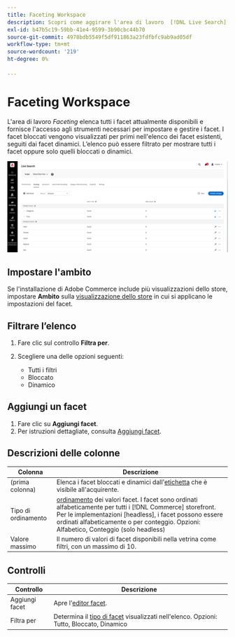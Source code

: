 ```yaml
---
title: Faceting Workspace
description: Scopri come aggirare l'area di lavoro  [!DNL Live Search] faceting.
exl-id: b47b5c19-59bb-41e4-9599-3b90cbc44b70
source-git-commit: 4978bdb5549f5df911863a23fdfbfc9ab9ad05df
workflow-type: tm+mt
source-wordcount: '219'
ht-degree: 0%

---
```


# Faceting Workspace

L&#39;area di lavoro *Faceting* elenca tutti i facet attualmente disponibili e fornisce l&#39;accesso agli strumenti necessari per impostare e gestire i facet. I facet bloccati vengono visualizzati per primi nell&#39;elenco dei facet esistenti, seguiti dai facet dinamici. L’elenco può essere filtrato per mostrare tutti i facet oppure solo quelli bloccati o dinamici.

![Area di lavoro di faceting](assets/faceting-workspace.png)

## Impostare l&#39;ambito

Se l&#39;installazione di Adobe Commerce include più visualizzazioni dello store, impostare **Ambito** sulla [visualizzazione dello store](https://experienceleague.adobe.com/docs/commerce-admin/start/setup/websites-stores-views.html#scope-settings) in cui si applicano le impostazioni del facet.

## Filtrare l’elenco

1. Fare clic sul controllo **Filtra per**.
1. Scegliere una delle opzioni seguenti:

   * Tutti i filtri
   * Bloccato
   * Dinamico

## Aggiungi un facet

1. Fare clic su **Aggiungi facet**.
1. Per istruzioni dettagliate, consulta [Aggiungi facet](facets-add.md).

## Descrizioni delle colonne

| Colonna | Descrizione |
|--- |--- |
| (prima colonna) | Elenca i facet bloccati e dinamici dall&#39;[etichetta](facets-type.md) che è visibile all&#39;acquirente. |
| Tipo di ordinamento | [ordinamento](facets-type.md) dei valori facet. I facet sono ordinati alfabeticamente per tutti i [!DNL Commerce] storefront. Per le implementazioni [headless], i facet possono essere ordinati alfabeticamente o per conteggio. Opzioni: Alfabetico, Conteggio (solo headless) |
| Valore massimo | Il numero di valori di facet disponibili nella vetrina come filtri, con un massimo di 10. |

## Controlli

| Controllo | Descrizione |
|--- |--- |
| Aggiungi facet | Apre l&#39;[editor facet](facets-add.md). |
| Filtra per | Determina il [tipo di facet](facets-type.md) visualizzati nell&#39;elenco. Opzioni: Tutto, Bloccato, Dinamico |
